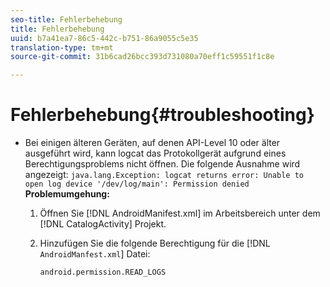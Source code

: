 ```yaml
---
seo-title: Fehlerbehebung
title: Fehlerbehebung
uuid: b7a41ea7-86c5-442c-b751-86a9055c5e35
translation-type: tm+mt
source-git-commit: 31b6cad26bcc393d731080a70eff1c59551f1c8e

---
```



# Fehlerbehebung{#troubleshooting}

* Bei einigen älteren Geräten, auf denen API-Level 10 oder älter ausgeführt wird, kann logcat das Protokollgerät aufgrund eines Berechtigungsproblems nicht öffnen. Die folgende Ausnahme wird angezeigt: `java.lang.Exception: logcat returns error: Unable to open log device '/dev/log/main': Permission denied` **Problemumgehung:**

   1. Öffnen Sie [!DNL AndroidManifest.xml] im Arbeitsbereich unter dem [!DNL CatalogActivity] Projekt.

   1. Hinzufügen Sie die folgende Berechtigung für die [!DNL `AndroidManfest.xml`] Datei:

      ```
      android.permission.READ_LOGS
      ```
